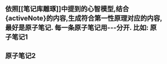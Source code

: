 依照[[笔记库雕琢]]中提到的心智模型,结合{activeNote}的内容,生成符合第一性原理对应的内容,最好是原子笔记. 每一条原子笔记用---分开.
比如:
原子笔记1
---
原子笔记2
---